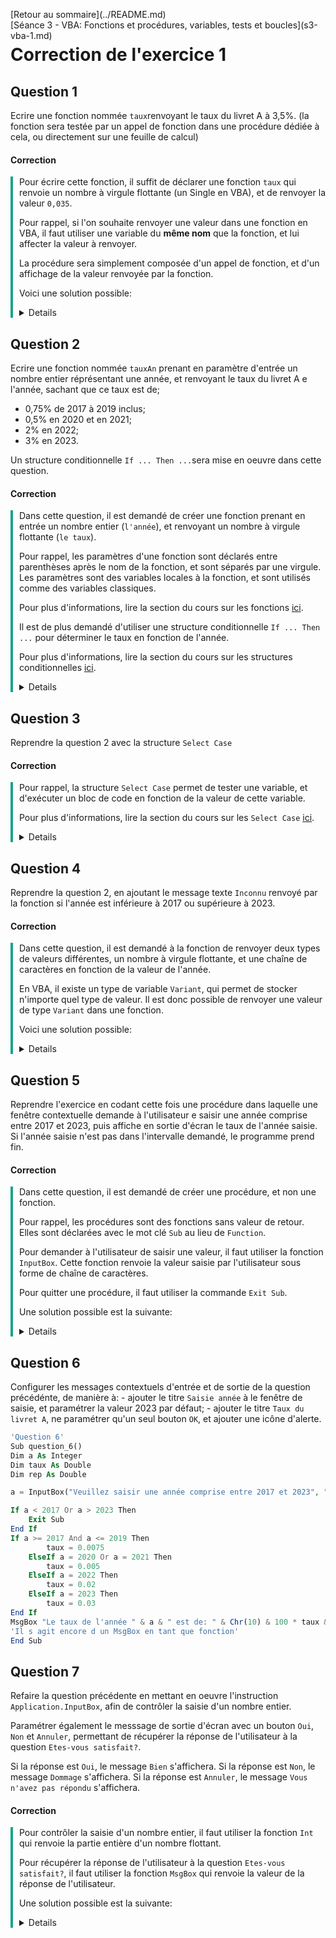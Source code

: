 <p style="text-align:left;">
    [Retour au sommaire](../README.md)
    <span style="float:right;">
        [Séance 3 - VBA: Fonctions et procédures, variables, tests et boucles](s3-vba-1.md)
    </span>
</p>

# Correction de l'exercice 1

## Question 1

Ecrire une fonction nommée `taux`renvoyant le taux du livret A à 3,5%.
(la fonction sera testée par un appel de fonction dans une procédure dédiée à cela, ou directement sur une feuille de calcul)

#### Correction

<div style="border-left:solid #17a589 4px;padding-left:10px; ">

Pour écrire cette fonction, il suffit de déclarer une fonction `taux` qui renvoie un
nombre à virgule flottante (un Single en VBA), et de renvoyer la valeur `0,035`.

Pour rappel, si l'on souhaite renvoyer une valeur dans une fonction en VBA, il faut
utiliser une variable du **même nom** que la fonction, et lui affecter la valeur à renvoyer.

La procédure sera simplement composée d'un appel de fonction, et d'un affichage de la
valeur renvoyée par la fonction.

Voici une solution possible:


<details>

```php
'Question 1'
Function taux() As Single
    taux = 0.035
End Function

Sub appel_taux()
    MsgBox ("le taux est de " & taux())
End Sub
```

</details>
</div>

## Question 2

Ecrire une fonction nommée `tauxAn` prenant en paramètre d'entrée un nombre entier réprésentant une année, et renvoyant le taux du livret A e l'année, sachant que ce taux est de;

- 0,75% de 2017 à 2019 inclus;
- 0,5% en 2020 et en 2021;
- 2% en 2022;
- 3% en 2023.

Un structure conditionnelle `If ... Then ...`sera mise en oeuvre dans cette question.

#### Correction

<div style="border-left:solid #17a589 4px;padding-left:10px; ">

Dans cette question, il est demandé de créer une fonction prenant en entrée un nombre entier (`l'année`), et renvoyant un nombre à virgule flottante (`le taux`).

Pour rappel, les paramètres d'une fonction sont déclarés entre parenthèses après le nom de la fonction, et sont séparés par une virgule. Les paramètres sont des variables locales à la fonction, et sont utilisés comme des variables classiques.

Pour plus d'informations, lire la section du cours sur les fonctions [ici](README.md#-les-fonctions).

Il est de plus demandé d'utiliser une structure conditionnelle `If ... Then ...` pour déterminer le taux en fonction de l'année.

Pour plus d'informations, lire la section du cours sur les structures conditionnelles [ici](README.md#-les-conditions).


<details>

```php
'Question 2'
Function tauxAn(a As Integer) As Single
    If a >= 2017 And a <= 2019 Then
        tauxAn = 0.0075
    ElseIf a >= 2020 And a <= 2021 Then
        tauxAn = 0.005
    ElseIf a = 2022 Then
        tauxAn = 0.02
    ElseIf a = 2023 Then
        tauxAn = 0.03
    End If
    
End Function

Sub appel_tauxAn()    'Procédure d appel de la fonction'
    MsgBox ("La remise finale est égale à " & tauxAn(2022))
End Sub
```

</details>

</div>

## Question 3

Reprendre la question 2 avec la structure `Select Case`

#### Correction

<div style="border-left:solid #17a589 4px;padding-left:10px; ">

Pour rappel, la structure `Select Case` permet de tester une variable, et d'exécuter un bloc de code en fonction de la valeur de cette variable.

Pour plus d'informations, lire la section du cours sur les `Select Case` [ici](README.md#-les-conditions).

<details>

```php
'Question 3'
Function tauxAnSelect(a As Integer) As Single
    Select Case a
        Case 2017 To 2019
            tauxAnSelect = 0.0075
        Case 2020, 2021
            tauxAnSelect = 0.005
        Case 2022
            tauxAnSelect = 0.02
        Case 2023
            tauxAnSelect = 0.03
    End Select
End Function

Sub appel_tauxAnSelect()    'Procédure d appel de la fonction'
    MsgBox ("La remise finale est égale à " & tauxAnSelect(2022))
End Sub
```

</details>

</div>

## Question 4

Reprendre la question 2, en ajoutant le message texte `Inconnu` renvoyé par la fonction si l'année est inférieure à 2017 ou supérieure à 2023.

#### Correction

<div style="border-left:solid #17a589 4px;padding-left:10px; ">

Dans cette question, il est demandé  à la fonction de renvoyer deux types de valeurs différentes, un nombre à virgule flottante, et une chaîne de caractères en fonction de la valeur de l'année.

En VBA, il existe un type de variable `Variant`, qui permet de stocker n'importe quel type de valeur. Il est donc possible de renvoyer une valeur de type `Variant` dans une fonction.

Voici une solution possible:

<details>

```php
'Question 4'

Function tauxAnInconnu(a As Integer) As Variant
    If a >= 2017 And a <= 2019 Then
        tauxAnInconnu = 0.0075
    ElseIf a >= 2020 And a <= 2021 Then
        tauxAnInconnu = 0.005
    ElseIf a = 2022 Then
        tauxAnInconnu = 0.02
    ElseIf a = 2023 Then
        tauxAnInconnu = 0.03
    Else
        tauxAnInconnu = "Inconnu"
    End If
    
End Function

Sub appel_tauxAnInconnu()    'Procédure d appel de la fonction'
    MsgBox ("La remise finale est égale à " & tauxAnInconnu(2022))
End Sub
```

</details>

</div>

## Question 5

Reprendre l'exercice en codant cette fois une procédure dans laquelle une fenêtre contextuelle demande à l'utilisateur e saisir une année comprise entre 2017 et 2023, puis affiche en sortie d'écran le taux de l'année saisie. Si l'année saisie n'est pas dans l'intervalle demandé, le programme prend fin.

#### Correction

<div style="border-left:solid #17a589 4px;padding-left:10px; ">

Dans cette question, il est demandé de créer une procédure, et non une fonction.

Pour rappel, les procédures sont des fonctions sans valeur de retour. Elles sont déclarées avec le mot clé `Sub` au lieu de `Function`.

Pour demander à l'utilisateur de saisir une valeur, il faut utiliser la fonction `InputBox`. Cette fonction renvoie la valeur saisie par l'utilisateur sous forme de chaîne de caractères.

Pour quitter une procédure, il faut utiliser la commande `Exit Sub`.

Une solution possible est la suivante:

<details>

```php
'Question 5'
Sub question_5()
    Dim a As Integer
    Dim taux As Double
    a = InputBox("Veuillez saisir une année comprise entre 2017 et 2023")
    If a < 2017 Or a > 2023 Then
        Exit Sub
    End If
    If a >= 2017 And a <= 2019 Then
        taux = 0.0075
    ElseIf a = 2020 Or a = 2021 Then
        taux = 0.005
    ElseIf a = 2022 Then
        taux = 0.02
    ElseIf a = 2023 Then
        taux = 0.03
    End If
    MsgBox "Le taux de l'année " & a & " est de: " & taux  'Il s agit ici de la Fonction  MsgBox (pas de parenthèses nécessaires)'
End Sub
```

</details>

</div>

## Question 6

Configurer les messages contextuels d'entrée et de sortie de la question précédénte, de manière à:
    - ajouter le titre `Saisie année` à le fenêtre de saisie, et paramétrer la valeur 2023 par défaut;
    - ajouter le titre `Taux du livret A`, ne paramétrer qu'un seul bouton `OK`, et ajouter une icône d'alerte.

```php
'Question 6'
Sub question_6()
Dim a As Integer
Dim taux As Double
Dim rep As Double

a = InputBox("Veuillez saisir une année comprise entre 2017 et 2023", "Saisie année", 2023)

If a < 2017 Or a > 2023 Then
    Exit Sub
End If
If a >= 2017 And a <= 2019 Then
        taux = 0.0075
    ElseIf a = 2020 Or a = 2021 Then
        taux = 0.005
    ElseIf a = 2022 Then
        taux = 0.02
    ElseIf a = 2023 Then
        taux = 0.03
End If
MsgBox "Le taux de l'année " & a & " est de: " & Chr(10) & 100 * taux & " %", vbOKOnly + vbExclamation, "Taux du livert A"
'Il s agit encore d un MsgBox en tant que fonction'
End Sub
```

## Question 7

Refaire la question précédente en mettant en oeuvre l'instruction `Application.InputBox`, afin de contrôler la saisie d'un nombre entier.

Paramétrer également le messsage de sortie d'écran avec un bouton `Oui`, `Non` et `Annuler`, permettant de récupérer la réponse de l'utilisateur à la question `Etes-vous satisfait?`.

Si la réponse est `Oui`, le message `Bien` s'affichera. Si la réponse est `Non`, le message `Dommage` s'affichera. Si la réponse est `Annuler`, le message `Vous n'avez pas répondu` s'affichera.

#### Correction

<div style="border-left:solid #17a589 4px;padding-left:10px; ">

Pour contrôler la saisie d'un nombre entier, il faut utiliser la fonction `Int` qui renvoie la partie entière d'un nombre flottant.

Pour récupérer la réponse de l'utilisateur à la question `Etes-vous satisfait?`, il faut utiliser la fonction `MsgBox` qui renvoie la valeur de la réponse de l'utilisateur.

Une solution possible est la suivante:

<details>

```php
'Question 7'
Sub question_7()
Dim a As Integer
Dim taux As Double
Dim rep As Double
a = Application.InputBox("Veuillez saisir une année comprise entre 2017 et 2023", "Saisie année", 2023, Type:=1)
If a - Int(a) <> 0 Then  'Int() convertit un flottant en entier. On peut aussi utiliser Fix()'
  MsgBox "Vous n'avez pas saisi un nombre entier"
  Exit Sub
End If

If a >= 2017 And a <= 2019 Then
        taux = 0.0075
    ElseIf a = 2020 Or a = 2021 Then
        taux = 0.005
    ElseIf a = 2022 Then
        taux = 0.02
    ElseIf a = 2023 Then
        taux = 0.03
End If
rep = MsgBox("Le taux de l'année " & a & " est de: " & Chr(10) & 100 * taux & " %", vbYesNoCancel + vbExclamation, "Taux du livert A")
'Il s agit ici de la méthode MsgBox (procédure)= les parenthèses sont obligatoires, ainsi que son affectation à une variable'
If rep = vbYes Then
    MsgBox "Bien"
ElseIf rep = vbNo Then
    MsgBox "Dommage"
Else
    MsgBox "Vous n’avez pas répondu"
End If
End Sub
```

</details>